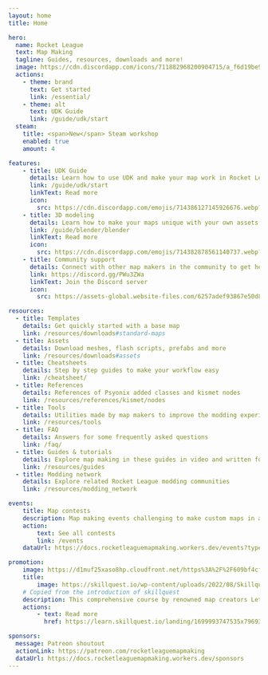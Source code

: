 ```yaml
---
layout: home
title: Home

hero:
  name: Rocket League
  text: Map Making
  tagline: Guides, resources, downloads and more!
  image: https://cdn.discordapp.com/icons/711882968200904715/a_f6d19be947ea81e1eb801e879557440d.gif?size=2048&quality=lossless
  actions:
    - theme: brand
      text: Get started
      link: /essential/
    - theme: alt
      text: UDK Guide
      link: /guide/udk/start
  steam:
    title: <span>New</span> Steam workshop
    enabled: true
    amount: 4

features:
    - title: UDK Guide
      details: Learn how to use UDK and make your map work in Rocket League
      link: /guide/udk/start
      linkText: Read more
      icon: 
        src: https://cdn.discordapp.com/emojis/714386127145926676.webp?size=64&quality=lossless
    - title: 3D modeling
      details: Learn how to make your maps unique with your own assets or import meshes from Blender into UDK
      link: /guide/blender/blender
      linkText: Read more
      icon:
        src: https://cdn.discordapp.com/emojis/714382878561140737.webp?size=64&quality=lossless
    - title: Community support
      details: Connect with other map makers in the community to get help or help others with making custom maps
      link: https://discord.gg/PWu3ZWa
      linkText: Join the Discord server
      icon:
        src: https://assets-global.website-files.com/6257adef93867e50d84d30e2/653714c174fc6c8bbea73caf_636e0a69f118df70ad7828d4_icon_clyde_blurple_RGB.svg

resources:
  - title: Templates
    details: Get quickly started with a base map
    link: /resources/downloads#standard-maps
  - title: Assets
    details: Download meshes, flash scripts, prefabs and more
    link: /resources/downloads#assets
  - title: Cheatsheets
    details: Step by step guides to make your workflow easy
    link: /cheatsheet/
  - title: References
    details: References of Psyonix added classes and kismet nodes
    link: /resources/references/kismet/nodes
  - title: Tools
    details: Utilities made by map makers to improve the modding experience
    link: /resources/tools
  - title: FAQ
    details: Answers for some frequently asked questions
    link: /faq/
  - title: Guides & tutorials
    details: Explore map making in these guides in video and written form
    link: /resources/guides
  - title: Modding network
    details: Explore related Rocket League modding communities
    link: /resources/modding_network

events:
    title: Map contests
    description: Map making events challenging to make custom maps in a certain theme
    action:
        text: See all contests
        link: /events
    dataUrl: https://docs.rocketleaguemapmaking.workers.dev/events?type=contests&scheme=actions

promotion:
    image: https://d1muf25xaso8hp.cloudfront.net/https%3A%2F%2F609bf4cf21cbe49b3f2b00dd475b36c6.cdn.bubble.io%2Ff1700166532312x832263170601654800%2Fleth_ultimate_course_v2_thumb.jpg?w=768&h=432&auto=compress&dpr=1.25
    title:
        image: https://skillquest.io/wp-content/uploads/2022/08/Skillquest-Coding-Camps-and-Education-for-Rocket-League-Players.png
    # Copied from the introduction of skillquest
    description: This comprehensive course by renowned map creators Lethamyr and Mr. Swaggles, in partnership with Skillquest, invites you to explore the thrilling world of custom map design. <br> Whether you're a passionate gamer, aspiring coder, or tech enthusiast, this self-paced course is your ticket to unlocking the secrets of Rocket League's creative universe. 
    actions:
        - text: Read more
          href: https://learn.skillquest.io/landing/1699993747535x796931164922708000

sponsors:
  message: Patreon shoutout
  actionLink: https://patreon.com/rocketleaguemapmaking
  dataUrl: https://docs.rocketleaguemapmaking.workers.dev/sponsors
---
```

